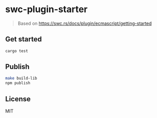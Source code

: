 # swc-plugin-starter

> Based on https://swc.rs/docs/plugin/ecmascript/getting-started

## Get started

```sh
cargo test
```

## Publish

```sh
make build-lib
npm publish
```

## License

MIT
